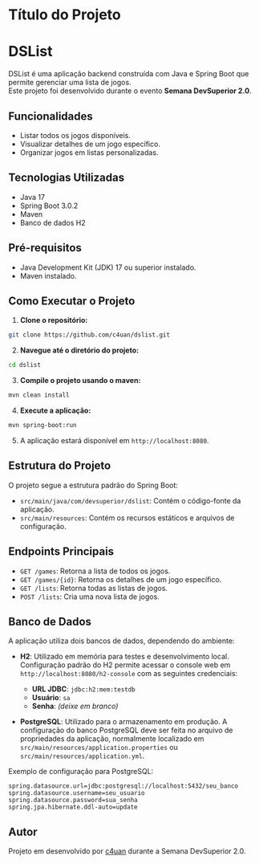 
# Título do Projeto

# DSList

DSList é uma aplicação backend construída com Java e Spring Boot que permite gerenciar uma lista de jogos.  
Este projeto foi desenvolvido durante o evento **Semana DevSuperior 2.0**.

## Funcionalidades

- Listar todos os jogos disponíveis.
- Visualizar detalhes de um jogo específico.
- Organizar jogos em listas personalizadas.

## Tecnologias Utilizadas

- Java 17
- Spring Boot 3.0.2
- Maven
- Banco de dados H2

## Pré-requisitos

- Java Development Kit (JDK) 17 ou superior instalado.
- Maven instalado.

## Como Executar o Projeto

1. **Clone o repositório:**

```bash
git clone https://github.com/c4uan/dslist.git
```


2. **Navegue até o diretório do projeto:**
```bash
cd dslist
```

3. **Compile o projeto usando o maven:**
```bash
mvn clean install
```

4. **Execute a aplicação:**
```bash
mvn spring-boot:run
```


5. A aplicação estará disponível em `http://localhost:8080`.

## Estrutura do Projeto

O projeto segue a estrutura padrão do Spring Boot:

- `src/main/java/com/devsuperior/dslist`: Contém o código-fonte da aplicação.
- `src/main/resources`: Contém os recursos estáticos e arquivos de configuração.

## Endpoints Principais

- `GET /games`: Retorna a lista de todos os jogos.
- `GET /games/{id}`: Retorna os detalhes de um jogo específico.
- `GET /lists`: Retorna todas as listas de jogos.
- `POST /lists`: Cria uma nova lista de jogos.

## Banco de Dados

A aplicação utiliza dois bancos de dados, dependendo do ambiente:

- **H2**: Utilizado em memória para testes e desenvolvimento local.  
  Configuração padrão do H2 permite acessar o console web em `http://localhost:8080/h2-console` com as seguintes credenciais:
  
  - **URL JDBC**: `jdbc:h2:mem:testdb`
  - **Usuário**: `sa`
  - **Senha**: *(deixe em branco)*

- **PostgreSQL**: Utilizado para o armazenamento em produção. A configuração do banco PostgreSQL deve ser feita no arquivo de propriedades da aplicação, normalmente localizado em `src/main/resources/application.properties` ou `src/main/resources/application.yml`.

Exemplo de configuração para PostgreSQL:

```properties
spring.datasource.url=jdbc:postgresql://localhost:5432/seu_banco
spring.datasource.username=seu_usuario
spring.datasource.password=sua_senha
spring.jpa.hibernate.ddl-auto=update
```


## Autor

Projeto em desenvolvido por [c4uan](https://github.com/c4uan) durante a Semana DevSuperior 2.0.





